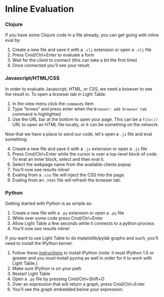 # Inline Evaluation

### Clojure

If you have some Clojure code in a file already, you can get going with inline eval by:

1. Create a new file and save it with a `.clj` extension or open a `.clj` file
2. Press Cmd/Ctrl+Enter to evaluate a form
3. Wait for the client to connect (this can take a bit the first time)
4. Once connected you'll see your result.

### Javascript/HTML/CSS

In order to evaluate Javascript, HTML, or CSS, we need a browser to see the result in. To open a browser tab in Light Table:

1. In the view menu click the `commands` item
2. Type "brows" and press enter when the `Browser: add browser tab` command is highlighted
3. Use the URL bar at the bottom to open your page. This can be a `file://` URL to open an HTML file locally, or it can be something on the network.

Now that we have a place to send our code, let's open a `.js` file and eval something:

4. Create a new file and save it with a `.js` extension or open a `.js` file
5. Press Cmd/Ctrl+Enter while the cursor is over a top-level block of code. To eval an inner block, select and then eval it.
5. Select the webpage name from the available clients popup
6. You'll now see results inline!
7. Evaling from a `.css` file will inject the CSS into the page.
8. Evaling from an `.html` file will refresh the browser tab.

### Python

Getting started with Python is as simple as:

1. Create a new file with a `.py` extension or open a `.py` file
2. While over some code press Cmd/Ctrl+Enter
3. Allow Light Table a few seconds while it connects to a python process
4. You'll now see results inline!

If you want to use Light Table to do matplotlib/pylab graphs and such, you'll need to install the IPython kernel:

1. Follow these [instructions](http://ipython.org/ipython-doc/stable/install/install.html) to install IPython (note: it must IPython 1.0 or greater and you *must* install pyzmq as well in order for it to work with Light Table.)
2. Make sure IPython is on your path
3. Restart Light Table
4. Open a `.py` file by pressing Cmd/Ctrl+Shift+O
5. Over an expression that will return a graph, press Cmd/Ctrl+Enter
6. You'll see the graph embedded below your expression.
